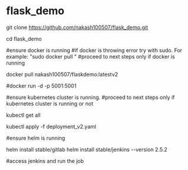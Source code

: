 # flask_demo

git clone https://github.com/nakash100507/flask_demo.git

cd flask_demo

#ensure docker is running
#if docker is throwing error try with sudo. For example: "sudo docker pull <image name>"
#proceed to next steps only if docker is running

docker pull nakash100507/flaskdemo:latestv2


#docker run -d -p 5001:5001

#ensure kubernetes cluster is running.
#proceed to next steps only if kubernetes cluster is running or not

kubectl get all

kubectl apply -f deployment_v2.yaml

#ensure helm is running

helm install stable/gitlab 
helm install stable/jenkins --version 2.5.2

#access jenkins and run the job


